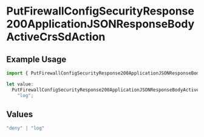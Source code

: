 # PutFirewallConfigSecurityResponse200ApplicationJSONResponseBodyActiveCrsSdAction

## Example Usage

```typescript
import { PutFirewallConfigSecurityResponse200ApplicationJSONResponseBodyActiveCrsSdAction } from "@vercel/sdk/models/operations/putfirewallconfig.js";

let value:
  PutFirewallConfigSecurityResponse200ApplicationJSONResponseBodyActiveCrsSdAction =
    "log";
```

## Values

```typescript
"deny" | "log"
```